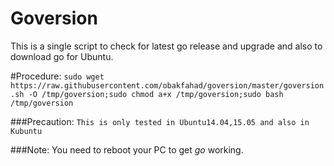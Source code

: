 Goversion
======
This is a single script to check for latest go release and upgrade and also to download go for Ubuntu.

#Procedure:
`sudo wget https://raw.githubusercontent.com/obakfahad/goversion/master/goversion.sh -O /tmp/goversion;sudo chmod a+x /tmp/goversion;sudo bash /tmp/goversion`

###Precaution:
`This is only tested in Ubuntu14.04,15.05 and also in Kubuntu`

###Note: 
You need to reboot your PC to get *go* working.
